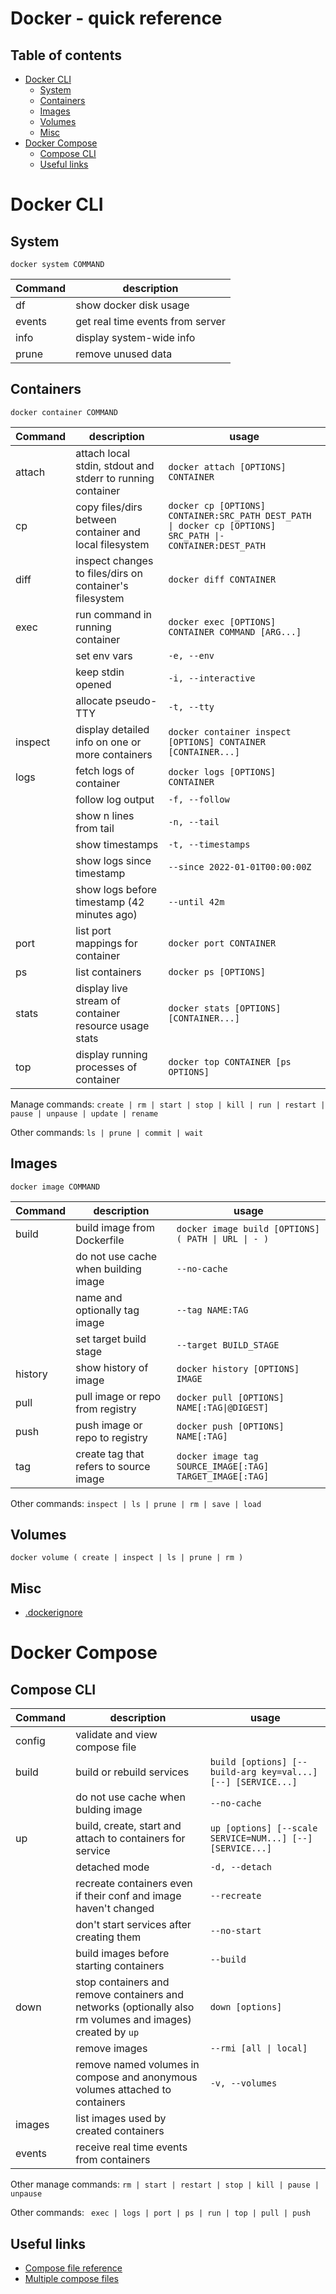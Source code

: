 # Docker - quick reference

## Table of contents
- [Docker CLI](#docker-cli)
    - [System](#system)
    - [Containers](#containers)
    - [Images](#images)
    - [Volumes](#volumes)
    - [Misc](#misc)
- [Docker Compose](#docker-compose)
    - [Compose CLI](#compose-cli)
    - [Useful links](#useful-links)


# Docker CLI
## System
`docker system COMMAND`

| Command | description |
| ------- | ----------- |
| df | show docker disk usage |
| events | get real time events from server |
| info | display system-wide info |
| prune | remove unused data |

## Containers
`docker container COMMAND`

| Command | description | usage |
| ------- | ----------- | ----- |
| attach | attach local stdin, stdout and stderr to running container |`docker attach [OPTIONS] CONTAINER`|
| cp | copy files/dirs between container and local filesystem |`docker cp [OPTIONS] CONTAINER:SRC_PATH DEST_PATH \| docker cp [OPTIONS] SRC_PATH \|- CONTAINER:DEST_PATH`|
| diff | inspect changes to files/dirs on container's filesystem |`docker diff CONTAINER`|
| exec | run command in running container |`docker exec [OPTIONS] CONTAINER COMMAND [ARG...]`|
|| set env vars | `-e, --env` |
|| keep stdin opened | `-i, --interactive` |
|| allocate pseudo-TTY | `-t, --tty` |
| inspect | display detailed info on one or more containers |`docker container inspect [OPTIONS] CONTAINER [CONTAINER...]`|
| logs | fetch logs of container |`docker logs [OPTIONS] CONTAINER`|
|| follow log output | `-f, --follow` |
|| show n lines from tail | `-n, --tail` |
|| show timestamps |`-t, --timestamps`|
|| show logs since timestamp | `--since 2022-01-01T00:00:00Z` |
|| show logs before timestamp (42 minutes ago) |`--until 42m`|
| port | list port mappings for container |`docker port CONTAINER`|
| ps | list containers | `docker ps [OPTIONS]` |
| stats | display live stream of container resource usage stats |`docker stats [OPTIONS] [CONTAINER...]`|
| top | display running processes of container |`docker top CONTAINER [ps OPTIONS]`|

Manage commands: `create | rm | start | stop | kill | run | restart | pause | unpause | update | rename`

Other commands: `ls | prune | commit | wait`

## Images
`docker image COMMAND`

| Command | description | usage |
| ------- | ----------- | ----- |
| build | build image from Dockerfile | `docker image build [OPTIONS] ( PATH \| URL \| - )`
|| do not use cache when building image | `--no-cache` |
|| name and optionally tag image | `--tag NAME:TAG` |
|| set target build stage | `--target BUILD_STAGE` |
| history | show history of image |`docker history [OPTIONS] IMAGE`|
| pull | pull image or repo from registry |`docker pull [OPTIONS] NAME[:TAG\|@DIGEST]`|
| push | push image or repo to registry |`docker push [OPTIONS] NAME[:TAG]`|
| tag | create tag that refers to source image | `docker image tag SOURCE_IMAGE[:TAG] TARGET_IMAGE[:TAG]` |

Other commands: `inspect | ls | prune | rm | save | load`

## Volumes
`docker volume ( create | inspect | ls | prune | rm )`

## Misc
- [.dockerignore](https://docs.docker.com/engine/reference/builder/#dockerignore-file)

# Docker Compose

## Compose CLI

| Command | description | usage |
| ------- | ----------- | ----- |
| config | validate and view compose file ||
| build | build or rebuild services | `build [options] [--build-arg key=val...] [--] [SERVICE...]` |
|| do not use cache when bulding image | `--no-cache` |
| up | build, create, start and attach to containers for service|`up [options] [--scale SERVICE=NUM...] [--] [SERVICE...]`|
||detached mode|`-d, --detach`|
||recreate containers even if their conf and image haven't changed|`--recreate`|
||don't start services after creating them|`--no-start`|
||build images before starting containers|`--build`|
| down | stop containers and remove containers and networks (optionally also rm volumes and images) created by `up` |`down [options]`|
||remove images|`--rmi [all \| local]`|
||remove named volumes in compose and anonymous volumes attached to containers|`-v, --volumes`|
| images |list images used by created containers||
| events |receive real time events from containers||

Other manage commands: `rm | start | restart | stop | kill | pause | unpause`

Other commands: ` exec | logs | port | ps | run | top | pull | push`

## Useful links
- [Compose file reference](https://docs.docker.com/compose/compose-file/compose-file-v3/)
- [Multiple compose files](https://docs.docker.com/compose/extends/#multiple-compose-files)
